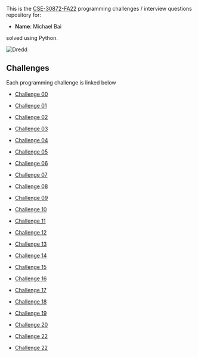 This is the [CSE-30872-FA22] programming challenges / interview questions repository for:

- **Name**:     Michael Bai

solved using Python.

![Dredd](https://github.com/nd-cse-30872-fa22/cse-30872-fa22-assignments/workflows/Dredd/badge.svg)

[CSE-30872-FA22]:   https://www3.nd.edu/~pbui/teaching/cse.30872.fa22/
## Challenges

Each programming challenge is linked below

- [Challenge 00](https://www3.nd.edu/~pbui/teaching/cse.30872.fa22/challenge00.html)

- [Challenge 01](https://www3.nd.edu/~pbui/teaching/cse.30872.fa22/challenge01.html)

- [Challenge 02](https://www3.nd.edu/~pbui/teaching/cse.30872.fa22/challenge02.html)

- [Challenge 03](https://www3.nd.edu/~pbui/teaching/cse.30872.fa22/challenge03.html)

- [Challenge 04](https://www3.nd.edu/~pbui/teaching/cse.30872.fa22/challenge04.html)

- [Challenge 05](https://www3.nd.edu/~pbui/teaching/cse.30872.fa22/challenge05.html)

- [Challenge 06](https://www3.nd.edu/~pbui/teaching/cse.30872.fa22/challenge06.html)

- [Challenge 07](https://www3.nd.edu/~pbui/teaching/cse.30872.fa22/challenge07.html)

- [Challenge 08](https://www3.nd.edu/~pbui/teaching/cse.30872.fa22/challenge08.html)

- [Challenge 09](https://www3.nd.edu/~pbui/teaching/cse.30872.fa22/challenge09.html)

- [Challenge 10](https://www3.nd.edu/~pbui/teaching/cse.30872.fa22/challenge10.html)

- [Challenge 11](https://www3.nd.edu/~pbui/teaching/cse.30872.fa22/challenge11.html)

- [Challenge 12](https://www3.nd.edu/~pbui/teaching/cse.30872.fa22/challenge12.html)

- [Challenge 13](https://www3.nd.edu/~pbui/teaching/cse.30872.fa22/challenge13.html)

- [Challenge 14](https://www3.nd.edu/~pbui/teaching/cse.30872.fa22/challenge14.html)

- [Challenge 15](https://www3.nd.edu/~pbui/teaching/cse.30872.fa22/challenge15.html)

- [Challenge 16](https://www3.nd.edu/~pbui/teaching/cse.30872.fa22/challenge16.html)

- [Challenge 17](https://www3.nd.edu/~pbui/teaching/cse.30872.fa22/challenge17.html)

- [Challenge 18](https://www3.nd.edu/~pbui/teaching/cse.30872.fa22/challenge18.html)

- [Challenge 19](https://www3.nd.edu/~pbui/teaching/cse.30872.fa22/challenge19.html)

- [Challenge 20](https://www3.nd.edu/~pbui/teaching/cse.30872.fa22/challenge20.html)

- [Challenge 22](https://www3.nd.edu/~pbui/teaching/cse.30872.fa22/challenge22.html)

- [Challenge 22](https://www3.nd.edu/~pbui/teaching/cse.30872.fa22/challenge22.html)
